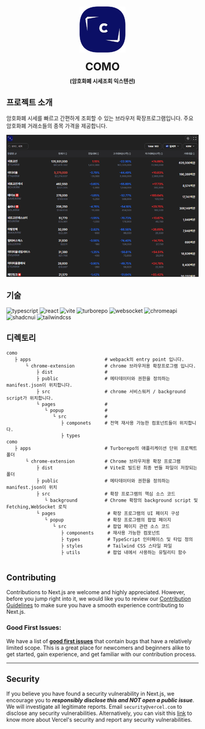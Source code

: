 # <div style="display: flex; flex-direction: column; align-items:center"><img src="./apps/chrome-extension/public/como-logo.png"  width="120" height="120" /><span style="margin-top:20px">COMO</span> <span style="margin-top:10px; font-size: 14px;">(암호화폐 시세조회 익스텐션)</span></div>

## 프로젝트 소개

암호화폐 시세를 빠르고 간편하게 조회할 수 있는 브라우저 확장프로그램입니다. 주요 암호화폐 거래소들의 종목 가격을 제공합니다.

<div style="flot-center"><img src="./apps/chrome-extension//public/como_introduce.gif"/></div>

## 기술

<p align=""> 
<img alt="typescript" src ="https://img.shields.io/badge/typescript-white.svg?&style=for-the-badge&logo=typescript&logoColor=#3178C6"/>
<img alt="react" src ="https://img.shields.io/badge/react-white.svg?&style=for-the-badge&logo=react&logoColor=61DAFB"/>
<img alt="vite" src ="https://img.shields.io/badge/vite-white.svg?&style=for-the-badge&logo=vite&logoColor=#646CFF"/>
  <img alt="turborepo" src ="https://img.shields.io/badge/turborepo-white.svg?&style=for-the-badge&logo=turborepo&logoColor=#EF4444"/>
<img alt="websocket" src ="https://img.shields.io/badge/websocket-white.svg?&style=for-the-badge&logo=socketdotio&logoColor=black"/>
<img alt="chromeapi" src ="https://img.shields.io/badge/chromeapi-white.svg?&style=for-the-badge&logo=chromewebstore&logoColor=#4285F4"/>
<img alt="shadcnui" src ="https://img.shields.io/badge/shadcnui-white?&style=for-the-badge&logo=shadcnui&logoColor=black"/>
<img alt="tailwindcss" src ="https://img.shields.io/badge/tailwindcss-white?&style=for-the-badge&logo=tailwindcss&logoColor=#06B6D4"/>



## 디렉토리

```
como
   ├ apps                           # webpack의 entry point 입니다.
       └ chrome-extension           # chrome 브라우저용 확장프로그램 입니다.
           ├ dist                   # 
           ├ public                 # 메타데이터와 권한을 정의하는 manifest.json이 위치합니다.
           ├ src                    # chrome 서비스워커 / background script가 위치합니다.
           └ pages                  #
              └ popup               #  
                 └ src              # 
                    ├ componets     # 전역 재사용 가능한 컴포넌트들이 위치합니다.
                    ├ types         
como
   ├ apps                           # Turborepo의 애플리케이션 단위 프로젝트 폴더
       └ chrome-extension           # Chrome 브라우저용 확장 프로그램
           ├ dist                   # Vite로 빌드된 최종 번들 파일이 저장되는 폴더
           ├ public                 # 메타데이터와 권한을 정의하는 manifest.json이 위치
           ├ src                    # 확장 프로그램의 핵심 소스 코드
              └ background          # Chrome 확장의 background script 및 Fetching,WebSocket 로직
           └ pages                   # 확장 프로그램의 UI 페이지 구성
              └ popup                # 확장 프로그램의 팝업 페이지
                 └ src               # 팝업 페이지 관련 소스 코드
                    ├ components     # 재사용 가능한 컴포넌트
                    ├ types          # TypeScript 인터페이스 및 타입 정의
                    ├ styles         # Tailwind CSS 스타일 파일
                    ├ utils          # 팝업 내에서 사용하는 유틸리티 함수


```


## Contributing

Contributions to Next.js are welcome and highly appreciated. However, before you jump right into it, we would like you to review our [Contribution Guidelines](/vercel/next.js/blob/canary/contributing.md) to make sure you have a smooth experience contributing to Next.js.

### Good First Issues:

We have a list of **[good first issues](https://github.com/vercel/next.js/labels/good%20first%20issue)** that contain bugs that have a relatively limited scope. This is a great place for newcomers and beginners alike to get started, gain experience, and get familiar with our contribution process.

---

## Security

If you believe you have found a security vulnerability in Next.js, we encourage you to **_responsibly disclose this and NOT open a public issue_**. We will investigate all legitimate reports. Email `security@vercel.com` to disclose any security vulnerabilities. Alternatively, you can visit this [link](https://vercel.com/security) to know more about Vercel's security and report any security vulnerabilities.
